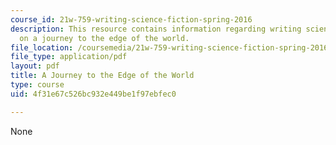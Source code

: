 ```yaml
---
course_id: 21w-759-writing-science-fiction-spring-2016
description: This resource contains information regarding writing science fiction
  on a journey to the edge of the world.
file_location: /coursemedia/21w-759-writing-science-fiction-spring-2016/4f31e67c526bc932e449be1f97ebfec0_MIT21W_759S16_AJourney.pdf
file_type: application/pdf
layout: pdf
title: A Journey to the Edge of the World
type: course
uid: 4f31e67c526bc932e449be1f97ebfec0

---
```

None